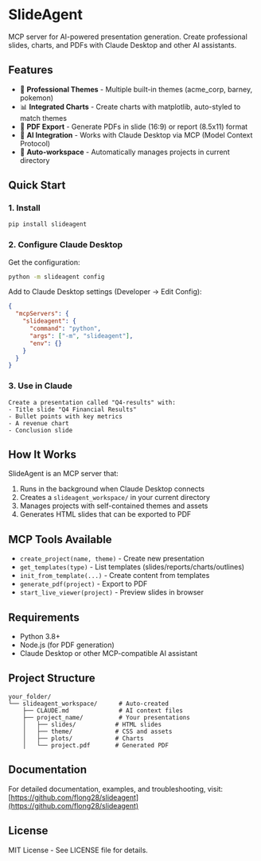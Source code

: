 # SlideAgent

MCP server for AI-powered presentation generation. Create professional slides, charts, and PDFs with Claude Desktop and other AI assistants.

## Features

- 🎨 **Professional Themes** - Multiple built-in themes (acme_corp, barney, pokemon)
- 📊 **Integrated Charts** - Create charts with matplotlib, auto-styled to match themes
- 📄 **PDF Export** - Generate PDFs in slide (16:9) or report (8.5x11) format
- 🤖 **AI Integration** - Works with Claude Desktop via MCP (Model Context Protocol)
- 🔄 **Auto-workspace** - Automatically manages projects in current directory

## Quick Start

### 1. Install

```bash
pip install slideagent
```

### 2. Configure Claude Desktop

Get the configuration:
```bash
python -m slideagent config
```

Add to Claude Desktop settings (Developer → Edit Config):
```json
{
  "mcpServers": {
    "slideagent": {
      "command": "python",
      "args": ["-m", "slideagent"],
      "env": {}
    }
  }
}
```

### 3. Use in Claude

```
Create a presentation called "Q4-results" with:
- Title slide "Q4 Financial Results"
- Bullet points with key metrics
- A revenue chart
- Conclusion slide
```

## How It Works

SlideAgent is an MCP server that:
1. Runs in the background when Claude Desktop connects
2. Creates a `slideagent_workspace/` in your current directory
3. Manages projects with self-contained themes and assets
4. Generates HTML slides that can be exported to PDF

## MCP Tools Available

- `create_project(name, theme)` - Create new presentation
- `get_templates(type)` - List templates (slides/reports/charts/outlines)
- `init_from_template(...)` - Create content from templates
- `generate_pdf(project)` - Export to PDF
- `start_live_viewer(project)` - Preview slides in browser

## Requirements

- Python 3.8+
- Node.js (for PDF generation)
- Claude Desktop or other MCP-compatible AI assistant

## Project Structure

```
your_folder/
└── slideagent_workspace/      # Auto-created
    ├── CLAUDE.md              # AI context files
    ├── project_name/          # Your presentations
    │   ├── slides/           # HTML slides
    │   ├── theme/            # CSS and assets
    │   ├── plots/            # Charts
    │   └── project.pdf       # Generated PDF
```

## Documentation

For detailed documentation, examples, and troubleshooting, visit:
[https://github.com/flong28/slideagent](https://github.com/flong28/slideagent)

## License

MIT License - See LICENSE file for details.